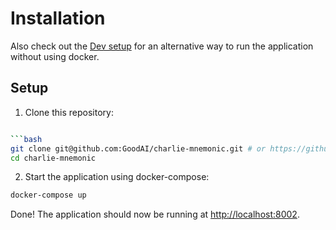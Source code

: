 # Installation

Also check out the [Dev setup](docs/DEV-SETUP.md) for an alternative way to run the application without using docker.


## Setup

1. Clone this repository:

```bash

```bash
git clone git@github.com:GoodAI/charlie-mnemonic.git # or https://github.com/GoodAI/charlie-mnemonic.git
cd charlie-mnemonic
```

2. Start the application using docker-compose:

```bash
docker-compose up
```

Done! The application should now be running at [http://localhost:8002](http://localhost:8002).